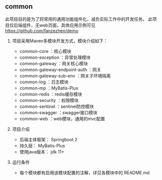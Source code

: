 common
------------------------------------------
此项目目的是为了将常用的通用功能组件化，减负实际工作中的开发任务。
此项目仅后端组件，无web页面，具体应用示例可见 https://github.com/fanzezhen/demo
1. 项目采用Maven多模块开发方式，模块介绍如下：
    * common-core                  ：核心模块
    * common-exception             ：异常处理模块
    * common-gateway               ：网关核心模块
    * common-gateway-endpoint-auth ：网关
    * common-gateway-sub-env       ：网关子环境隔离
    * common-log                   ：日志模块
    * common-mp                    ：MyBatis-Plus
    * common-redis                 ：redis缓存模块
    * common-security              ：权限模块
    * common-sentinel              ：sentinel防控模块
    * common-swagger               ：swagger接口模块
    * common-web                   ：web模块，通用的mvc配置
   
2. 项目介绍
   * 后端主体框架： Springboot 2
   * 持久层： MyBatis-Plus
   * 使用java版本： jdk 11+
   
3. 运行条件
   * 每个模块都有启用该模块配置的注解，详见各模块中的 README.md
